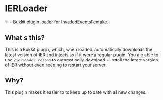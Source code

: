 # IERLoader
✨ - Bukkit plugin loader for InvadedEventsRemake.

## What's this?
This is a Bukkit plugin, which, when loaded, automatically downloads the latest version of IER and injects as if it were a regular plugin. You are able to use `/ierloader reload` to automatically download + install the latest version of IER without even needing to restart your server.

## Why?
This plugin makes it easier to to keep up to date with all new changes.
